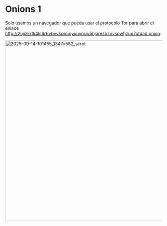 # Onions 1

Solo usamos un navegador que pueda usar el protocolo Tor para abrir el enlace http://2ujjzkrfk4ls4r6vbvvkpn5nyouimcw5hjarezbznvsowfjzup7otdad.onion:

<img width="1347" height="582" alt="2025-09-14-101455_1347x582_scrot" src="https://github.com/user-attachments/assets/ee37a971-f3e9-4ca5-9155-f103b29e85da" />

